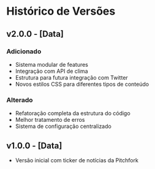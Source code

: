 # Histórico de Versões

## v2.0.0 - [Data]
### Adicionado
- Sistema modular de features
- Integração com API de clima
- Estrutura para futura integração com Twitter
- Novos estilos CSS para diferentes tipos de conteúdo

### Alterado
- Refatoração completa da estrutura do código
- Melhor tratamento de erros
- Sistema de configuração centralizado

## v1.0.0 - [Data]
- Versão inicial com ticker de notícias da Pitchfork